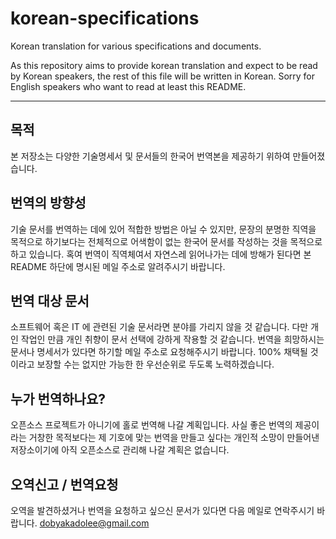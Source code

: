 # korean-specifications
Korean translation for various specifications and documents.

As this repository aims to provide korean translation and expect to be read by Korean speakers, the rest of this file will be written in Korean. Sorry for English speakers who want to read at least this README.

---

## 목적
본 저장소는 다양한 기술명세서 및 문서들의 한국어 번역본을 제공하기 위하여 만들어졌습니다.

## 번역의 방향성
기술 문서를 번역하는 데에 있어 적합한 방법은 아닐 수 있지만, 문장의 분명한 직역을 목적으로 하기보다는 전체적으로 어색함이 없는 한국어 문서를 작성하는 것을 목적으로 하고 있습니다.
혹여 번역이 직역체여서 자연스레 읽어나가는 데에 방해가 된다면 본 README 하단에 명시된 메일 주소로 알려주시기 바랍니다.

## 번역 대상 문서
소프트웨어 혹은 IT 에 관련된 기술 문서라면 분야를 가리지 않을 것 같습니다. 다만 개인 작업인 만큼 개인 취향이 문서 선택에 강하게 작용할 것 같습니다. 번역을 희망하시는 문서나 명세서가 있다면 하기할 메일 주소로 요청해주시기 바랍니다. 100% 채택될 것이라고 보장할 수는 없지만 가능한 한 우선순위로 두도록 노력하겠습니다.

## 누가 번역하나요?
오픈소스 프로젝트가 아니기에 홀로 번역해 나갈 계획입니다. 사실 좋은 번역의 제공이라는 거창한 목적보다는 제 기호에 맞는 번역을 만들고 싶다는 개인적 소망이 만들어낸 저장소이기에 아직 오픈소스로 관리해 나갈 계획은 없습니다.

## 오역신고 / 번역요청
오역을 발견하셨거나 번역을 요청하고 싶으신 문서가 있다면 다음 메일로 연락주시기 바랍니다.
dobyakadolee@gmail.com
